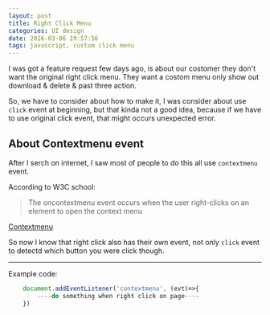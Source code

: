 ```yaml
---
layout: post
title: Right Click Menu
categories: UI design
date: 2016-03-06 19:57:56
tags: javascript, custom click menu
---
```


I was got a feature request few days ago, is about our costomer they don't want the original right click menu. They want a costom menu only show out download & delete & past three action.

So, we have to consider about how to make it, I was consider about use `click` event at beginning, but that kinda not a good idea, because if we have to use original click event, that might occurs unexpected error.

## About Contextmenu event

After I serch on internet, I saw most of people to do this all use `contextmenu` event. 

According to W3C school:
> The oncontextmenu event occurs when the user right-clicks on an element to open the context menu

[Contextmenu](https://www.w3schools.com/jsref/event_oncontextmenu.asp)

So now I know that right click also has their own event, not only `click` event to detectd which button you were click though.

---

Example code:

```javascript
	document.addEventListener('contextmenu', (evt)=>{
		----do something when right click on page----
	})
```


